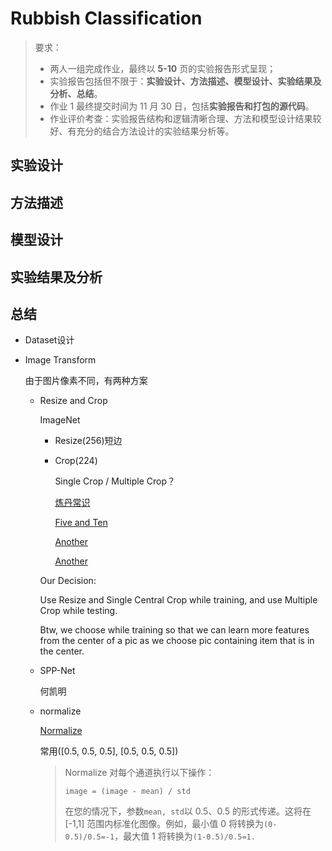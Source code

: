 # Rubbish Classification

> 要求：
>
> - 两人一组完成作业，最终以 **5-10** 页的实验报告形式呈现；
> - 实验报告包括但不限于：**实验设计、方法描述、模型设计、实验结果及分析、总结**。
> - 作业 1 最终提交时间为 11 月 30 日，包括**实验报告和打包的源代码**。
> - 作业评价考查：实验报告结构和逻辑清晰合理、方法和模型设计结果较好、有充分的结合方法设计的实验结果分析等。

## 实验设计



## 方法描述



## 模型设计



## 实验结果及分析



## 总结





- Dataset设计

- Image Transform

  由于图片像素不同，有两种方案

  - Resize and Crop

    ImageNet

    - Resize(256)短边

    - Crop(224)

      Single Crop / Multiple Crop？

      [炼丹常识](https://www.cnblogs.com/zjutzz/articles/8733044.html)

      [Five and Ten](https://blog.csdn.net/kuweicai/article/details/106734398)

      [Another](https://blog.csdn.net/pengchengliu/article/details/118856713)

      [Another](https://blog.csdn.net/IT_flying625/article/details/104900050)

    Our Decision:

    Use Resize and Single Central Crop while training, and use Multiple Crop while testing.

    Btw, we choose while training so that we can learn more features from the center of a pic as we choose pic containing item that is in the center.  

  - SPP-Net

    何凯明

  - normalize

    [Normalize](https://developer.aliyun.com/article/928968)

    常用([0.5, 0.5, 0.5], [0.5, 0.5, 0.5])

    > Normalize 对每个通道执行以下操作：
    >
    > ```
    > image = (image - mean) / std
    > ```
    >
    > 在您的情况下，参数`mean, std`以 0.5、0.5 的形式传递。这将在 [-1,1] 范围内标准化图像。例如，最小值 0 将转换为`(0-0.5)/0.5=-1`，最大值 1 将转换为`(1-0.5)/0.5=1.`

